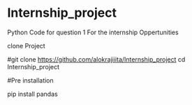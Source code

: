 # Internship_project
Python Code for question 1 For the internship Oppertunities


clone Project

#git clone https://github.com/alokrajiiita/Internship_project
cd Internship_project

#Pre installation

pip install pandas

